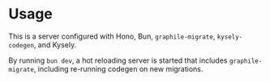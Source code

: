 # Usage

This is a server configured with Hono, Bun, `graphile-migrate`, `kysely-codegen`, and Kysely.

By running `bun dev`, a hot reloading server is started that includes `graphile-migrate`,
including re-running codegen on new migrations.
